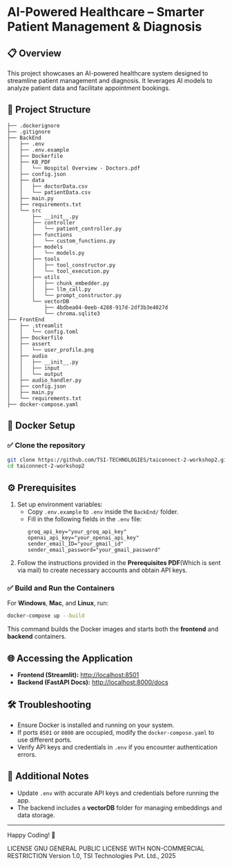 # AI-Powered Healthcare – Smarter Patient Management & Diagnosis

## 📋 Overview
This project showcases an AI-powered healthcare system designed to streamline patient management and diagnosis. It leverages AI models to analyze patient data and facilitate appointment bookings.

## 📁 Project Structure
```
├── .dockerignore
├── .gitignore
├── BackEnd
│   ├── .env
│   ├── .env.example
│   ├── Dockerfile
│   ├── KB_PDF
│   │   └── Hospital Overview - Doctors.pdf
│   ├── config.json
│   ├── data
│   │   ├── doctorData.csv
│   │   └── patientData.csv
│   ├── main.py
│   ├── requirements.txt
│   └── src
│       ├── __init__.py
│       ├── controller
│       │   └── patient_controller.py
│       ├── functions
│       │   └── custom_functions.py
│       ├── models
│       │   └── models.py
│       ├── tools
│       │   ├── tool_constructor.py
│       │   └── tool_execution.py
│       ├── utils
│       │   ├── chunk_embedder.py
│       │   ├── llm_call.py
│       │   └── prompt_constructor.py
│       └── vectorDB
│           ├── 4bdbea04-0eeb-4288-917d-2df3b3e4027d
│           └── chroma.sqlite3
├── FrontEnd
│   ├── .streamlit
│   │   └── config.toml
│   ├── Dockerfile
│   ├── assert
│   │   └── user_profile.png
│   ├── audio
│   │   ├── __init__.py
│   │   ├── input
│   │   └── output
│   ├── audio_handler.py
│   ├── config.json
│   ├── main.py
│   └── requirements.txt
├── docker-compose.yaml
```

## 🐳 Docker Setup
### ✅ Clone the repository
```bash
git clone https://github.com/TSI-TECHNOLOGIES/taiconnect-2-workshop2.git
cd taiconnect-2-workshop2
```

## ⚙️ Prerequisites
1. Set up environment variables:
    - Copy `.env.example` to `.env` inside the `BackEnd/` folder.
    - Fill in the following fields in the `.env` file:
      ```env
      groq_api_key="your_groq_api_key"
      openai_api_key="your_openai_api_key"
      sender_email_ID="your_gmail_id"
      sender_email_password="your_gmail_password"
      ```
2. Follow the instructions provided in the **Prerequisites PDF**(Which is sent via mail) to create necessary accounts and obtain API keys.

### ✅ Build and Run the Containers
For **Windows**, **Mac**, and **Linux**, run:
```bash
docker-compose up --build
```

This command builds the Docker images and starts both the **frontend** and **backend** containers.

## 🌐 Accessing the Application
- **Frontend (Streamlit):** [http://localhost:8501](http://localhost:8501)
- **Backend (FastAPI Docs):** [http://localhost:8000/docs](http://localhost:8000/docs)

## 🛠️ Troubleshooting
- Ensure Docker is installed and running on your system.
- If ports `8501` or `8000` are occupied, modify the `docker-compose.yaml` to use different ports.
- Verify API keys and credentials in `.env` if you encounter authentication errors.

## 📖 Additional Notes
- Update `.env` with accurate API keys and credentials before running the app.
- The backend includes a **vectorDB** folder for managing embeddings and data storage.

---
Happy Coding! 🚀


LICENSE
GNU GENERAL PUBLIC LICENSE WITH NON-COMMERCIAL RESTRICTION
Version 1.0, TSI Technologies Pvt. Ltd., 2025

